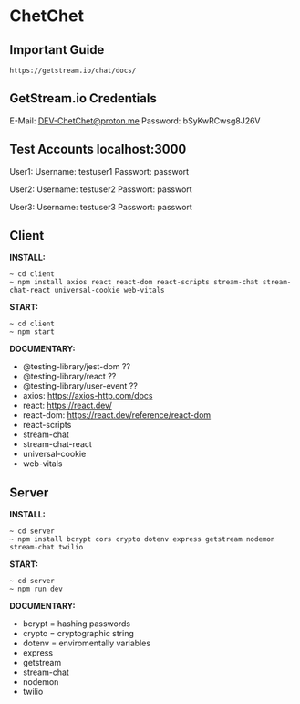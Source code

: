
# ChetChet

## Important Guide

    https://getstream.io/chat/docs/

## GetStream.io Credentials

  E-Mail: DEV-ChetChet@proton.me
  Password: bSyKwRCwsg8J26V

## Test Accounts localhost:3000

  User1:
    Username: testuser1
    Passwort: passwort

  User2:
    Username: testuser2
    Passwort: passwort

  User3:
    Username: testuser3
    Passwort: passwort

## Client

  

**INSTALL:**

  

    ~ cd client
    ~ npm install axios react react-dom react-scripts stream-chat stream-chat-react universal-cookie web-vitals

  
  

**START:**

  

    ~ cd client
    ~ npm start

  

**DOCUMENTARY:**

  

 - @testing-library/jest-dom ?? 
 - @testing-library/react ??
 - @testing-library/user-event ?? 
 - axios: https://axios-http.com/docs
 - react: https://react.dev/
 - react-dom: https://react.dev/reference/react-dom
 - react-scripts
 - stream-chat 
 - stream-chat-react 
 - universal-cookie 
 - web-vitals

  

## Server

  

**INSTALL:**

  

    ~ cd server
    ~ npm install bcrypt cors crypto dotenv express getstream nodemon stream-chat twilio

  
  

**START:**

  

    ~ cd server
    ~ npm run dev

  

**DOCUMENTARY:**

  

 - bcrypt = hashing passwords 
 - crypto = cryptographic string 
 - dotenv = enviromentally variables 
 - express 
 - getstream 
 - stream-chat 
 - nodemon 
 - twilio

